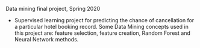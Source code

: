Data mining final project, Spring 2020
-	Supervised learning project for predicting the chance of cancellation for a particular hotel booking record. Some Data Mining concepts used in this project are: feature selection, feature creation, Random Forest and Neural Network methods.
